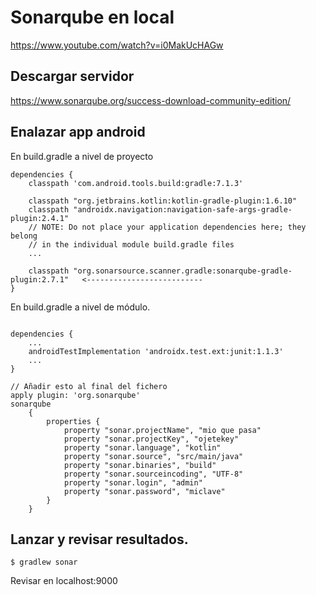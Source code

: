 # Sonarqube en local

https://www.youtube.com/watch?v=i0MakUcHAGw

## Descargar servidor

https://www.sonarqube.org/success-download-community-edition/

## Enalazar app android

En build.gradle a nivel de proyecto
```
dependencies {
	classpath 'com.android.tools.build:gradle:7.1.3'

	classpath "org.jetbrains.kotlin:kotlin-gradle-plugin:1.6.10"
	classpath "androidx.navigation:navigation-safe-args-gradle-plugin:2.4.1"
	// NOTE: Do not place your application dependencies here; they belong
	// in the individual module build.gradle files
	...

	classpath "org.sonarsource.scanner.gradle:sonarqube-gradle-plugin:2.7.1"   <--------------------------
}
```


En build.gradle a nivel de módulo.
```

dependencies {
    ...
	androidTestImplementation 'androidx.test.ext:junit:1.1.3'
	...
}

// Añadir esto al final del fichero
apply plugin: 'org.sonarqube'
sonarqube
	{
		properties {
			property "sonar.projectName", "mio que pasa"
			property "sonar.projectKey", "ojetekey"
			property "sonar.language", "kotlin"
			property "sonar.source", "src/main/java"
			property "sonar.binaries", "build"
			property "sonar.sourceincoding", "UTF-8"
			property "sonar.login", "admin"
			property "sonar.password", "miclave"
		}
	}
```
		
## Lanzar y revisar resultados.

```
$ gradlew sonar
```

Revisar en localhost:9000
	
		

